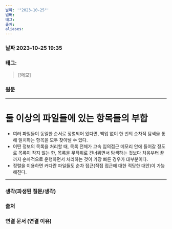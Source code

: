 ```yaml
---
날짜: '"2023-10-25"'
넘버: 
태그: 
출처: 
aliases:
---
```

### 날짜  2023-10-25 19:35

### 태그:

>[!메모]
>

### 원문
---
# 둘 이상의 파일들에 있는 항목들의 부합

- 여러 파일들이 동일한 순서로 정렬되어 있다면, 백업 없이 한 번의 순차적 탐색을 통해 일치하는 항목을 모두 찾아낼 수 있다.
- 어떤 정보의 목록을 처리할 때, 목록 전체가 고속 임의접근 메모리 안에 들어갈 정도로 목록이 작지 않는 한, 목록을 무작위로 건너뛰면서 탐색하는 것보다 처음부터 끝까지 순차적으로 운행하면서 처리하는 것이 가장 빠른 경우가 대부분이다.
- 정렬을 이용하면 커다란 파일들도 순차 접근(직접 접근에 대한 적당한 대안)이 가능해진다.

---
### 생각(파생된 질문/생각)

### 출처

### 연결 문서 (연결 이유)
